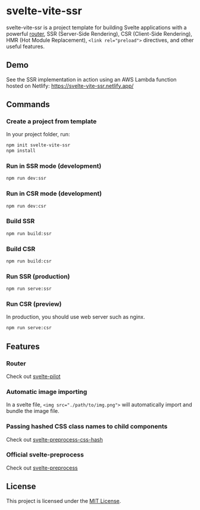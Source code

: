 # svelte-vite-ssr
svelte-vite-ssr is a project template for building Svelte applications with a powerful [router](https://github.com/jiangfengming/svelte-pilot), SSR (Server-Side Rendering), CSR (Client-Side Rendering), HMR (Hot Module Replacement), `<link rel="preload">` directives, and other useful features.

## Demo
See the SSR implementation in action using an AWS Lambda function hosted on Netlify:
https://svelte-vite-ssr.netlify.app/

## Commands
### Create a project from template
In your project folder, run:

```sh
npm init svelte-vite-ssr
npm install
```

### Run in SSR mode (development)
```sh
npm run dev:ssr
```

### Run in CSR mode (development)
```sh
npm run dev:csr
```

### Build SSR
```sh
npm run build:ssr
```

### Build CSR
```sh
npm run build:csr
```

### Run SSR (production)
```sh
npm run serve:ssr
```

### Run CSR (preview)
In production, you should use web server such as nginx.

```sh
npm run serve:csr
```

## Features

### Router
Check out [svelte-pilot](https://github.com/jiangfengming/svelte-pilot)

### Automatic image importing
In a svelte file, `<img src="./path/to/img.png">` will automatically import and bundle the image file.

### Passing hashed CSS class names to child components
Check out [svelte-preprocess-css-hash](https://github.com/jiangfengming/svelte-preprocess-css-hash)

### Official svelte-preprocess
Check out [svelte-preprocess](https://github.com/sveltejs/svelte-preprocess)

## License
This project is licensed under the [MIT License](LICENSE).
